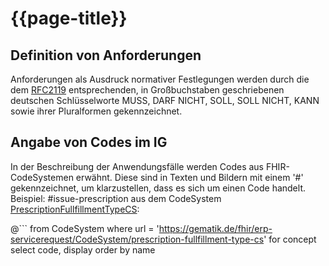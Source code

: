 # {{page-title}}

## Definition von Anforderungen

Anforderungen als Ausdruck normativer Festlegungen werden durch die dem [RFC2119](https://tools.ietf.org/html/rfc2119) entsprechenden, in Großbuchstaben geschriebenen deutschen Schlüsselworte MUSS, DARF NICHT, SOLL, SOLL NICHT, KANN sowie ihrer Pluralformen gekennzeichnet.

## Angabe von Codes im IG

In der Beschreibung der Anwendungsfälle werden Codes aus FHIR-CodeSystemen erwähnt. Diese sind in Texten und Bildern mit einem '#' gekennzeichnet, um klarzustellen, dass es sich um einen Code handelt. Beispiel: #issue-prescription aus dem CodeSystem [PrescriptionFullfillmentTypeCS](https://gematik.de/fhir/erp-servicerequest/CodeSystem/prescription-fullfillment-type-cs):

@```
from
	CodeSystem
where
	url = 'https://gematik.de/fhir/erp-servicerequest/CodeSystem/prescription-fullfillment-type-cs'
for concept
	select code, display
order by
	name
```
